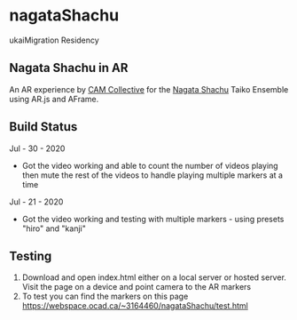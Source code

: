 # nagataShachu
ukaiMigration Residency

## Nagata Shachu in AR
An AR experience by [CAM Collective](https://collective-cam.carrd.co/#) for the [Nagata Shachu](https://nagatashachu.com/) Taiko Ensemble using AR.js and AFrame.

## Build Status

Jul - 30 - 2020
- Got the video working and able to count the number of videos playing then mute the rest of the videos to handle playing multiple markers at a time 

Jul - 21 - 2020
- Got the video working and testing with multiple markers - using presets "hiro" and "kanji"

## Testing
1. Download and open index.html either on a local server or hosted server. Visit the page on a device and point camera to the AR markers
2. To test you can find the markers on this page https://webspace.ocad.ca/~3164460/nagataShachu/test.html
